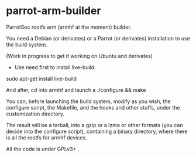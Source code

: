 # parrot-arm-builder
ParrotSec rootfs arm (armhf at the moment) builder.

You need a Debian (or derivates) or a Parrot (or derivates) installation to use the build system.

(Work in progress to get it working on Ubuntu and derivates)

- Use need first to install live-build:

sudo apt-get install live-build

And after, cd into armhf and launch a ./configure && make

You can, before launching the build system, modify as you wish, the configure script, the Makefile,
and the hooks and other stuffs, under the customization directory.

The result will be a tarball, into a gzip or a lzma or other formats (you can decide into the configure script),
containing a binary directory, where there is all the rootfs for armhf devices.

All the code is under GPLv3+ .
